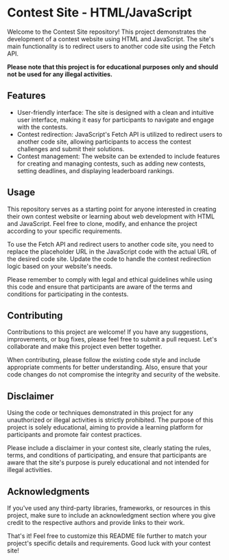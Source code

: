 # Contest Site - HTML/JavaScript

Welcome to the Contest Site repository! This project demonstrates the development of a contest website using HTML and JavaScript. The site's main functionality is to redirect users to another code site using the Fetch API. 

**Please note that this project is for educational purposes only and should not be used for any illegal activities.**

## Features

- User-friendly interface: The site is designed with a clean and intuitive user interface, making it easy for participants to navigate and engage with the contests.
- Contest redirection: JavaScript's Fetch API is utilized to redirect users to another code site, allowing participants to access the contest challenges and submit their solutions.
- Contest management: The website can be extended to include features for creating and managing contests, such as adding new contests, setting deadlines, and displaying leaderboard rankings.

## Usage

This repository serves as a starting point for anyone interested in creating their own contest website or learning about web development with HTML and JavaScript. Feel free to clone, modify, and enhance the project according to your specific requirements.

To use the Fetch API and redirect users to another code site, you need to replace the placeholder URL in the JavaScript code with the actual URL of the desired code site. Update the code to handle the contest redirection logic based on your website's needs.

Please remember to comply with legal and ethical guidelines while using this code and ensure that participants are aware of the terms and conditions for participating in the contests.

## Contributing

Contributions to this project are welcome! If you have any suggestions, improvements, or bug fixes, please feel free to submit a pull request. Let's collaborate and make this project even better together.

When contributing, please follow the existing code style and include appropriate comments for better understanding. Also, ensure that your code changes do not compromise the integrity and security of the website.

## Disclaimer

Using the code or techniques demonstrated in this project for any unauthorized or illegal activities is strictly prohibited. The purpose of this project is solely educational, aiming to provide a learning platform for participants and promote fair contest practices.

Please include a disclaimer in your contest site, clearly stating the rules, terms, and conditions of participating, and ensure that participants are aware that the site's purpose is purely educational and not intended for illegal activities.

## Acknowledgments

If you've used any third-party libraries, frameworks, or resources in this project, make sure to include an acknowledgment section where you give credit to the respective authors and provide links to their work.

That's it! Feel free to customize this README file further to match your project's specific details and requirements. Good luck with your contest site!
